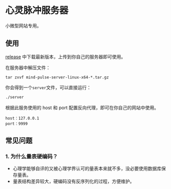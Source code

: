 # 心灵脉冲服务器

小微型网站专用。

## 使用

[release](https://github.com/mind-pulse/server/releases/latest) 中下载最新版本，上传到你自己的服务器即可使用。

在服务器中解压文件：

```
tar zxvf mind-pulse-server-linux-x64-*.tar.gz
```

你会得到一个`server`文件，可以直接运行：

```bash
./server
```

根据此服务使用的 host 和 port 配置反向代理，即可在你自己的网站中使用。

```
host：127.0.0.1
port：9999
```

## 常见问题

### 1. 为什么量表硬编码？

- 心理学能够自评的又被心理学界认可的量表本来就不多，没必要使用数据库保存量表。
- 量表结构差异较大，硬编码没有反序列化的过程，方便维护。
